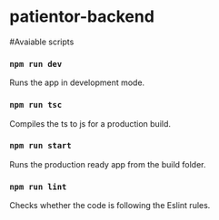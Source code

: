 # patientor-backend

#Avaiable scripts

### `npm run dev`

Runs the app in development mode.

### `npm run tsc`

Compiles the ts to js for a production build.

### `npm run start`

Runs the production ready app from the build folder.

### `npm run lint` 

Checks whether the code is following the Eslint rules.
